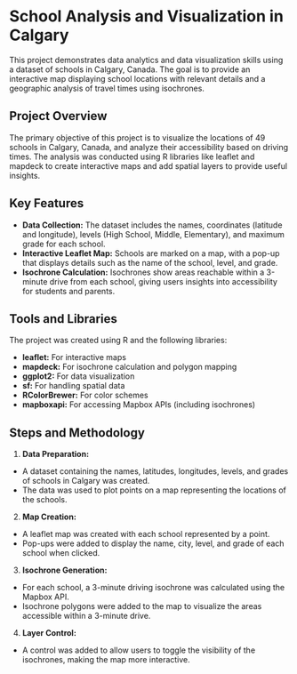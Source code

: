 # School Analysis and Visualization in Calgary
This project demonstrates data analytics and data visualization skills using a dataset of schools in Calgary, Canada. The goal is to provide an interactive map displaying school locations with relevant details and a geographic analysis of travel times using isochrones.

## Project Overview
The primary objective of this project is to visualize the locations of 49 schools in Calgary, Canada, and analyze their accessibility based on driving times. The analysis was conducted using R libraries like leaflet and mapdeck to create interactive maps and add spatial layers to provide useful insights.

## Key Features
  * **Data Collection:** The dataset includes the names, coordinates (latitude and longitude), levels (High School, Middle, Elementary), and maximum grade for each school.
  * **Interactive Leaflet Map:** Schools are marked on a map, with a pop-up that displays details such as the name of the school, level, and grade.
  * **Isochrone Calculation:** Isochrones show areas reachable within a 3-minute drive from each school, giving users insights into accessibility for students and parents.

## Tools and Libraries
The project was created using R and the following libraries:
  * **leaflet:** For interactive maps
  * **mapdeck:** For isochrone calculation and polygon mapping
  * **ggplot2:** For data visualization
  * **sf:** For handling spatial data
  * **RColorBrewer:** For color schemes
  * **mapboxapi:** For accessing Mapbox APIs (including isochrones)

## Steps and Methodology
1. **Data Preparation:**
  * A dataset containing the names, latitudes, longitudes, levels, and grades of schools in Calgary was created.
  * The data was used to plot points on a map representing the locations of the schools.

2. **Map Creation:**
  * A leaflet map was created with each school represented by a point.
  * Pop-ups were added to display the name, city, level, and grade of each school when clicked.

3. **Isochrone Generation:**
  * For each school, a 3-minute driving isochrone was calculated using the Mapbox API.
  * Isochrone polygons were added to the map to visualize the areas accessible within a 3-minute drive.

4. **Layer Control:**
  * A control was added to allow users to toggle the visibility of the isochrones, making the map more interactive.

